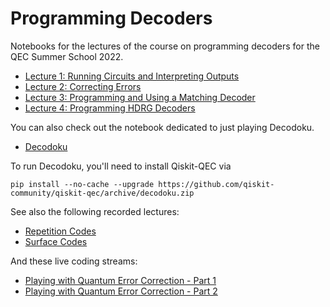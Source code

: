 # Programming Decoders

Notebooks for the lectures of the course on programming decoders for the QEC Summer School 2022.

* [Lecture 1: Running Circuits and Interpreting Outputs](lecture-1.ipynb)
* [Lecture 2: Correcting Errors](lecture-2.ipynb)
* [Lecture 3: Programming and Using a Matching Decoder](lecture-3.ipynb)
* [Lecture 4: Programming HDRG Decoders](lecture-4.ipynb)

You can also check out the notebook dedicated to just playing Decodoku.

* [Decodoku](decodoku.ipynb)

To run Decodoku, you'll need to install Qiskit-QEC via

`pip install --no-cache --upgrade https://github.com/qiskit-community/qiskit-qec/archive/decodoku.zip`

See also the following recorded lectures:

* [Repetition Codes](https://www.youtube.com/watch?v=AuDfq7j_W7E)
* [Surface Codes](https://www.youtube.com/watch?v=IdZkxX-Qank)

And these live coding streams:

* [Playing with Quantum Error Correction - Part 1](https://www.youtube.com/watch?v=e-EaIs-Qr78&list=PLOFEBzvs-VvodTkP_rfrs3RWdeWE9aNRD&index=6)
* [Playing with Quantum Error Correction - Part 2](https://www.youtube.com/watch?v=Bzh7DSbCJJ0&list=PLOFEBzvs-VvodTkP_rfrs3RWdeWE9aNRD&index=7)

